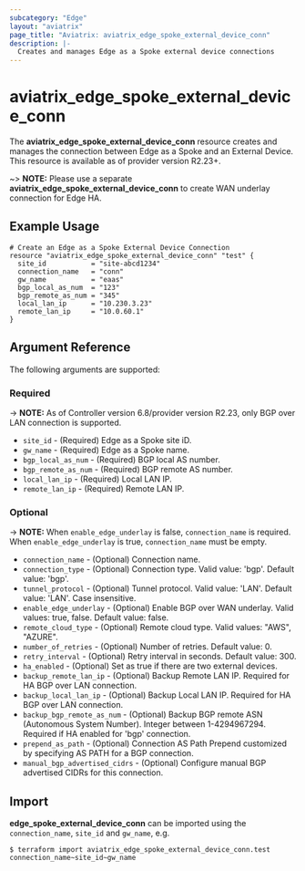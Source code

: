 ```yaml
---
subcategory: "Edge"
layout: "aviatrix"
page_title: "Aviatrix: aviatrix_edge_spoke_external_device_conn"
description: |-
  Creates and manages Edge as a Spoke external device connections
---
```


# aviatrix_edge_spoke_external_device_conn

The **aviatrix_edge_spoke_external_device_conn** resource creates and manages the connection between Edge as a Spoke and an External Device. This resource is available as of provider version R2.23+.

~> **NOTE:** Please use a separate **aviatrix_edge_spoke_external_device_conn** to create WAN underlay connection for Edge HA.

## Example Usage

```hcl
# Create an Edge as a Spoke External Device Connection
resource "aviatrix_edge_spoke_external_device_conn" "test" {
  site_id           = "site-abcd1234"
  connection_name   = "conn"
  gw_name           = "eaas"
  bgp_local_as_num  = "123"
  bgp_remote_as_num = "345"
  local_lan_ip      = "10.230.3.23"
  remote_lan_ip     = "10.0.60.1"
}
```

## Argument Reference

The following arguments are supported:

### Required

-> **NOTE:** As of Controller version 6.8/provider version R2.23, only BGP over LAN connection is supported.

* `site_id` - (Required) Edge as a Spoke site iD.
* `gw_name` - (Required) Edge as a Spoke name.
* `bgp_local_as_num` - (Required) BGP local AS number.
* `bgp_remote_as_num` - (Required) BGP remote AS number.
* `local_lan_ip` - (Required) Local LAN IP.
* `remote_lan_ip` - (Required) Remote LAN IP.

### Optional

-> **NOTE:** When `enable_edge_underlay` is false, `connection_name` is required. When `enable_edge_underlay` is true, `connection_name` must be empty. 

* `connection_name` - (Optional) Connection name.
* `connection_type` - (Optional) Connection type. Valid value: 'bgp'. Default value: 'bgp'.
* `tunnel_protocol` - (Optional) Tunnel protocol. Valid value: 'LAN'. Default value: 'LAN'. Case insensitive.
* `enable_edge_underlay` - (Optional) Enable BGP over WAN underlay. Valid values: true, false. Default value: false.
* `remote_cloud_type` - (Optional) Remote cloud type. Valid values: "AWS", "AZURE".
* `number_of_retries` - (Optional) Number of retries. Default value: 0.
* `retry_interval` - (Optional) Retry interval in seconds. Default value: 300.
* `ha_enabled` - (Optional) Set as true if there are two external devices.
* `backup_remote_lan_ip` - (Optional) Backup Remote LAN IP. Required for HA BGP over LAN connection.
* `backup_local_lan_ip` - (Optional) Backup Local LAN IP. Required for HA BGP over LAN connection.
* `backup_bgp_remote_as_num` - (Optional) Backup BGP remote ASN (Autonomous System Number). Integer between 1-4294967294. Required if HA enabled for 'bgp' connection.
* `prepend_as_path` - (Optional) Connection AS Path Prepend customized by specifying AS PATH for a BGP connection.
* `manual_bgp_advertised_cidrs` - (Optional) Configure manual BGP advertised CIDRs for this connection.

## Import

**edge_spoke_external_device_conn** can be imported using the `connection_name`, `site_id` and `gw_name`, e.g.

```
$ terraform import aviatrix_edge_spoke_external_device_conn.test connection_name~site_id~gw_name
```
